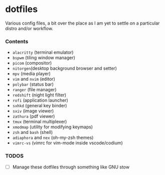 # dotfiles
Various config files, a bit over the place as I am yet to settle on a particular distro and/or workflow.

### Contents
- `alacritty` (terminal emulator)
- `bspwm` (tiling window manager)
- `picom` (compositor)
- `nitorgen`(desktop background browser and setter)
- `mpv` (media player)
- `vim` and `nvim` (editor)
- `polybar` (status bar)
- `ranger` (file manager)
- `redshift` (night light filter)
- `rofi` (application launcher)
- `sxhkd` (general key binder)
- `sxiv` (image viewer)
- `zathura` (pdf viewer)
- `tmux` (terminal multiplexer)
- `xmodmap` (utility for modifying keymaps)
- `zsh` and `bash` (shell)
- `adiaphora` and `nex` (oh-my-zsh themes) 
- `vimrc-vs` (vimrc for vim-mode inside vscode/codium)

### TODOS
- [ ] Manage these dotfiles through something like GNU stow
